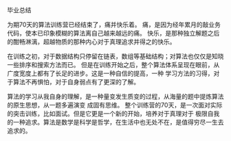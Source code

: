 毕业总结

  为期70天的算法训练营已经结束了，痛并快乐着。 
  痛，是因为经年累月的敲业务代码，使本已印象模糊的算法离自己越来越远的痛。
  快乐，是那种独立解题之后的酣畅淋漓，超越物质的那种内心对于真理追求并得之的快乐。
  
  在训练之初，对于数据结构只停留在链表，数组等基础结构；对算法也仅仅是知晓一些排序和搜索方法而已。
但是在训练开始之后，整个算法体系呈现在眼前，从广度宽度上都有了长足的进步。这是一种自信的提高，一种
学习方法的习得，对于算法不再惧怕，对于自身弱点有了更深的了解。

  算法的学习从我自身的理解，是一种量变发生质变的过程，从海量的题中提炼算法的原生思想，从一题多遍演变
成固有思维。
  整个训练营的70天，是一次面对实际的突击训练，比如面试。但是它更是一个新的开始，培养对于真理对于
极限自我的一种追求。算法是数学是科学是哲学，在生活中也无处不在，是值得穷尽一生去追求的。
